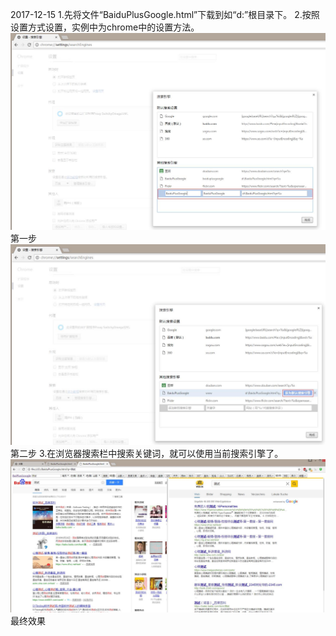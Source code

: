 2017-12-15
1.先将文件“BaiduPlusGoogle.html”下载到如“d:”根目录下。
2.按照设置方式设置，实例中为chrome中的设置方法。
![image](https://github.com/edwinchang/BaiduPlusGoogle/blob/master/images/step1.jpg)
第一步
![image](https://github.com/edwinchang/BaiduPlusGoogle/blob/master/images/step2.jpg)
第二步
3.在浏览器搜索栏中搜索关键词，就可以使用当前搜索引擎了。
![image](https://github.com/edwinchang/BaiduPlusGoogle/blob/master/images/final.jpg)
最终效果

